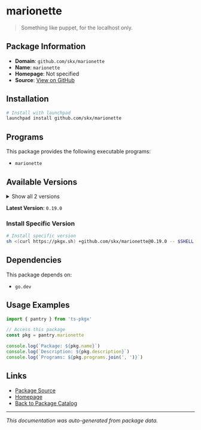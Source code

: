 # marionette

> Something like puppet, for the localhost only.

## Package Information

- **Domain**: `github.com/skx/marionette`
- **Name**: `marionette`
- **Homepage**: Not specified
- **Source**: [View on GitHub](https://github.com/pkgxdev/pantry/tree/main/projects/github.com/skx/marionette/package.yml)

## Installation

```bash
# Install with launchpad
launchpad install github.com/skx/marionette
```

## Programs

This package provides the following executable programs:

- `marionette`

## Available Versions

<details>
<summary>Show all 2 versions</summary>

- `0.19.0`, `0.18.0`

</details>

**Latest Version**: `0.19.0`

### Install Specific Version

```bash
# Install specific version
sh <(curl https://pkgx.sh) +github.com/skx/marionette@0.19.0 -- $SHELL -i
```

## Dependencies

This package depends on:

- `go.dev`

## Usage Examples

```typescript
import { pantry } from 'ts-pkgx'

// Access this package
const pkg = pantry.marionette

console.log(`Package: ${pkg.name}`)
console.log(`Description: ${pkg.description}`)
console.log(`Programs: ${pkg.programs.join(', ')}`)
```

## Links

- [Package Source](https://github.com/pkgxdev/pantry/tree/main/projects/github.com/skx/marionette/package.yml)
- [Homepage](#)
- [Back to Package Catalog](../../../package-catalog.md)

---

*This documentation was auto-generated from package data.*
